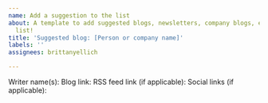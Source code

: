 ```yaml
---
name: Add a suggestion to the list
about: A template to add suggested blogs, newsletters, company blogs, etc. to the
  list!
title: 'Suggested blog: [Person or company name]'
labels: ''
assignees: brittanyellich

---
```


Writer name(s): 
Blog link:
RSS feed link (if applicable): 
Social links (if applicable):
